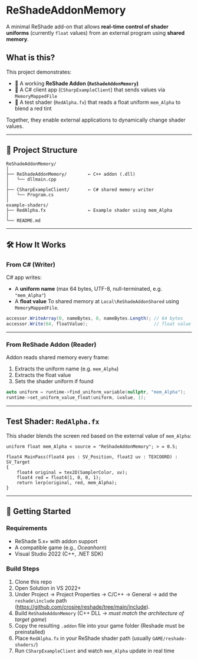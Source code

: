 # ReShadeAddonMemory

A minimal ReShade add-on that allows **real-time control of shader uniforms** (currently `float` values) from an external program using **shared memory**.

## What is this?

This project demonstrates:

* 🔧 A working **ReShade Addon (`ReShadeAddonMemory`)**
* 🧪 A C# client app (`CSharpExampleClient`) that sends values via `MemoryMappedFile`
* 🎨 A test shader (`RedAlpha.fx`) that reads a float uniform `mem_Alpha` to blend a red tint

Together, they enable external applications to dynamically change shader values.

---

## 📁 Project Structure

```
ReShadeAddonMemory/
│
├── ReShadeAddonMemory/        ← C++ addon (.dll)
│   └── dllmain.cpp
│
├── CSharpExampleClient/       ← C# shared memory writer
│   └── Program.cs
│
example-shaders/
├── RedAlpha.fx                ← Example shader using mem_Alpha         
│
└── README.md
```

---

## 🛠️ How It Works

### From C# (Writer)

C# app writes:

* A **uniform name** (max 64 bytes, UTF-8, null-terminated, e.g. `"mem_Alpha"`)
* A **float value**
  To shared memory at `Local\ReShadeAddonShared` using `MemoryMappedFile`.

```csharp
accessor.WriteArray(0, nameBytes, 0, nameBytes.Length); // 64 bytes
accessor.Write(64, floatValue);                         // float value
```

---

### From ReShade Addon (Reader)

Addon reads shared memory every frame:

1. Extracts the uniform name (e.g. `mem_Alpha`)
2. Extracts the float value
3. Sets the shader uniform if found

```cpp
auto uniform = runtime->find_uniform_variable(nullptr, "mem_Alpha");
runtime->set_uniform_value_float(uniform, &value, 1);
```

---

## Test Shader: `RedAlpha.fx`

This shader blends the screen red based on the external value of `mem_Alpha`:

```hlsl
uniform float mem_Alpha < source = "ReShadeAddonMemory"; > = 0.5;

float4 MainPass(float4 pos : SV_Position, float2 uv : TEXCOORD) : SV_Target
{
    float4 original = tex2D(SamplerColor, uv);
    float4 red = float4(1, 0, 0, 1);
    return lerp(original, red, mem_Alpha);
}
```

---

## 🚀 Getting Started

### Requirements

* ReShade 5.x+ with addon support
* A compatible game (e.g., *Oceanhorn*)
* Visual Studio 2022 (C++, .NET SDK)

### Build Steps

1. Clone this repo
2. Open Solution in VS 2022+
3. Under Project → Project Properties → C/C++ → General → add the `reshade\include` path (https://github.com/crosire/reshade/tree/main/include).
4. Build `ReShadeAddonMemory` (C++ DLL -> *must match the architecture of target game*)
5. Copy the resulting `.addon` file into your game folder (Reshade must be preinstalled)
6. Place `RedAlpha.fx` in your ReShade shader path (usually `GAME/reshade-shaders/`)
7. Run `CSharpExampleClient` and watch `mem_Alpha` update in real time


